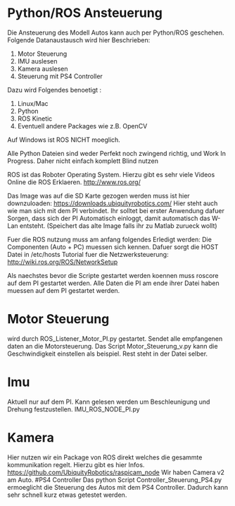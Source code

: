 # Python/ROS Ansteuerung

Die Ansteuerung des Modell Autos kann auch per Python/ROS geschehen.
Folgende Datanaustausch wird hier Beschrieben:

1. Motor Steuerung
2. IMU auslesen
3. Kamera auslesen
4. Steuerung mit PS4 Controller

Dazu wird Folgendes benoetigt :
1. Linux/Mac
2. Python
3. ROS Kinetic
4. Eventuell andere Packages wie z.B. OpenCV

Auf Windows ist ROS NICHT moeglich.

Alle Python Dateien sind weder Perfekt noch zwingend richtig, und Work In Progress. Daher nicht einfach komplett Blind nutzen

ROS ist das Roboter Operating System. Hierzu gibt es sehr viele Videos Online die ROS Erklaeren.
 http://www.ros.org/

Das Image was auf die SD Karte gezogen werden muss ist hier downzuloaden: https://downloads.ubiquityrobotics.com/
Hier steht auch wie man sich mit dem PI verbindet. Ihr solltet bei erster Anwendung dafuer Sorgen, dass sich der PI Automatisch einloggt, damit automatisch das W-Lan entsteht. (Speichert das alte Image falls ihr zu Matlab zurueck wollt)


Fuer die ROS nutzung muss am anfang folgendes Erledigt werden:
Die Componenten (Auto + PC) muessen sich kennen. Dafuer sorgt die HOST Datei in /etc/hosts
Tutorial fuer die Netzwerksteuerung: http://wiki.ros.org/ROS/NetworkSetup

Als naechstes bevor die Scripte gestartet werden koennen muss roscore auf dem PI gestartet werden. Alle Daten die PI am ende ihrer Datei haben muessen auf dem PI gestartet werden. 

 
# Motor Steuerung
wird durch ROS_Listener_Motor_PI.py gestartet. Sendet alle empfangenen daten an die Motorsteuerung.
Das Script Motor_Steuerung_v.py kann die Geschwindigkeit einstellen als beispiel. Rest steht in der Datei selber. 
# Imu
Aktuell nur auf dem PI. Kann gelesen werden um Beschleunigung und Drehung festzustellen. IMU_ROS_NODE_PI.py

# Kamera

Hier nutzen wir ein Package von ROS direkt welches die gesammte kommunikation regelt. Hierzu gibt es hier Infos.
https://github.com/UbiquityRobotics/raspicam_node
Wir haben Camera v2 am Auto.
#PS4 Controller
Das python Script Controller_Steuerung_PS4.py ermoeglicht die Steuerung des Autos mit dem PS4 Controller. Dadurch kann sehr schnell kurz etwas getestet werden.




